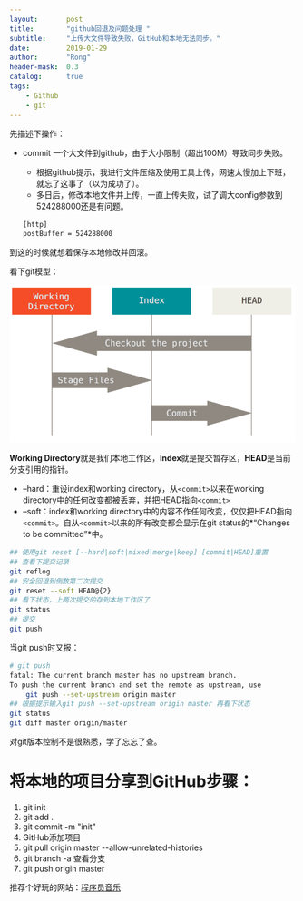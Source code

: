 ```yaml
---
layout:       post
title:        "github回退及问题处理 "
subtitle:     "上传大文件导致失败，GitHub和本地无法同步。"
date:         2019-01-29
author:       "Rong"
header-mask:  0.3
catalog:      true
tags:
    - Github
    - git
---
```


先描述下操作：

- commit 一个大文件到github，由于大小限制（超出100M）导致同步失败。

    - 根据github提示，我进行文件压缩及使用工具上传，网速太慢加上下班，就忘了这事了（以为成功了）。
    - 多日后，修改本地文件并上传，一直上传失败，试了调大config参数到524288000还是有问题。
    ```xml
    [http]
	postBuffer = 524288000
    ```
到这的时候就想着保存本地修改并回滚。

看下git模型：

![git-tree](/img/in-post/post-incloud/git-tree.png)

**Working Directory**就是我们本地工作区，**Index**就是提交暂存区，**HEAD**是当前分支引用的指针。

- –hard：重设index和working directory，从`<commit>`以来在working directory中的任何改变都被丢弃，并把HEAD指向`<commit>`
- –soft：index和working directory中的内容不作任何改变，仅仅把HEAD指向`<commit>`。自从`<commit>`以来的所有改变都会显示在git status的*“Changes to be committed”*中。

```bash
## 使用git reset [--hard|soft|mixed|merge|keep] [commit|HEAD]重置
## 查看下提交记录
git reflog
## 安全回退到倒数第二次提交
git reset --soft HEAD@{2}
## 看下状态，上两次提交的存到本地工作区了
git status
## 提交
git push 
```

当git push时又报：

```bash
# git push
fatal: The current branch master has no upstream branch.
To push the current branch and set the remote as upstream, use
    git push --set-upstream origin master		
## 根据提示输入git push --set-upstream origin master 再看下状态
git status
git diff master origin/master

```

对git版本控制不是很熟悉，学了忘忘了查。

# 将本地的项目分享到GitHub步骤：

1. git init 
2. git add .
3. git commit -m "init"
4. GitHub添加项目
5. git pull origin master --allow-unrelated-histories
6. git branch -a 查看分支
7. git push origin master 


推荐个好玩的网站：[程序员音乐](http://musicforprogramming.net/?one)